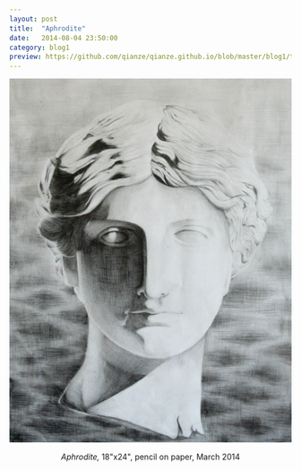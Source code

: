 ```yaml
---
layout: post
title:  "Aphrodite"
date:   2014-08-04 23:50:00
category: blog1
preview: https://github.com/qianze/qianze.github.io/blob/master/blog1/thumbnails/Aphrodite%20in%20the%20Ocean.jpg?raw=true
---
```


<center>
<img src ="https://github.com/qianze/qianze.github.io/blob/master/blog1/images/Aphrodite%20in%20the%20Ocean.jpg?raw=true">

<i>Aphrodite,</i> 18"x24", pencil on paper, March 2014
</center>
